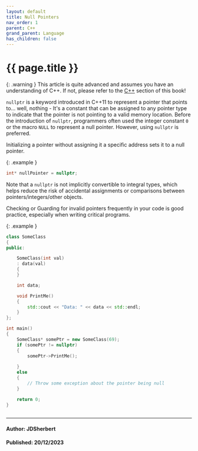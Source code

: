 ```yaml
---
layout: default
title: Null Pointers
nav_order: 1
parent: C++
grand_parent: Language
has_children: false
---
```


{{ page.title }}
======================

{: .warning } 
This article is quite advanced and assumes you have an understanding of C++.
If not, please refer to the [C++](/docs/Language/C++/C++.html) section of this book!

`nullptr` is a keyword introduced in C++11 to represent a pointer that points to... well, nothing - It's a constant that can be assigned to any pointer type to indicate that the pointer is not pointing to a valid memory location. Before the introduction of `nullptr`, programmers often used the integer constant `0` or the macro `NULL` to represent a null pointer. However, using `nullptr` is preferred.

Initializing a pointer without assigning it a specific address sets it to a null pointer.

{: .example }
```cpp
int* nullPointer = nullptr;
```

Note that a `nullptr` is not implicitly convertible to integral types, which helps reduce the risk of accidental assignments or comparisons between pointers/integers/other objects.

Checking or Guarding for invalid pointers frequently in your code is good practice, especially when writing critical programs.

{: .example }
```cpp
class SomeClass 
{
public:

    SomeClass(int val) 
    : data(val) 
    {
    }

    int data;

    void PrintMe() 
    {
        std::cout << "Data: " << data << std::endl;
    }
};

int main() 
{
    SomeClass* somePtr = new SomeClass(69);
    if (somePtr != nullptr) 
    {
        somePtr->PrintMe();
        
    }
    else
    {
        // Throw some exception about the pointer being null
    }

    return 0;
}



```

---

#### Author: JDSherbert
#### Published: 20/12/2023